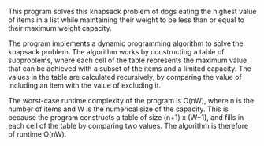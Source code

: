 This program solves this knapsack problem of dogs eating the highest value of items in a list while maintaining their weight
to be less than or equal to their maximum weight capacity.

The program implements a dynamic programming algorithm to solve the knapsack problem. The algorithm works by constructing a table of subproblems, where each cell of the table represents the maximum value that can be achieved with a subset of the items and a limited capacity. The values in the table are calculated recursively, by comparing the value of including an item with the value of excluding it.

The worst-case runtime complexity of the program is O(nW), where n is the number of items and W is the numerical size of the capacity. This is because the program constructs a table of size (n+1) x (W+1), and fills in each cell of the table by comparing two values. The algorithm is therefore of runtime O(nW).